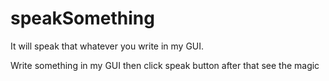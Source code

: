 # speakSomething
It will speak that whatever you write in my GUI.

Write something in my GUI then click speak button after that see the magic
